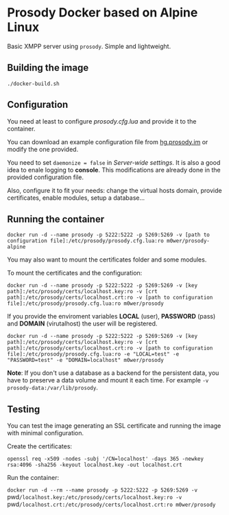 # Prosody Docker based on Alpine Linux

Basic XMPP server using `prosody`. Simple and lightweight.

## Building the image

`./docker-build.sh`

## Configuration

You need at least to configure *prosody.cfg.lua* and provide it to the container.

You can download an example configuration file from [hg.prosody.im](https://hg.prosody.im/0.9/raw-file/tip/prosody.cfg.lua.dist) or modify the one provided.

You need to set `daemonize = false` in *Server-wide settings*. It is also a good idea to enale logging to **console**. This modifications are already done in the provided configuration file.

Also, configure it to fit your needs: change the virtual hosts domain, provide certificates, enable modules, setup a database...

## Running the container

`docker run -d --name prosody -p 5222:5222 -p 5269:5269 -v [path to configuration file]:/etc/prosody/prosody.cfg.lua:ro m0wer/prosody-alpine`

You may also want to mount the certificates folder and some modules.

To mount the certificates and the configuration:

`docker run -d --name prosody -p 5222:5222 -p 5269:5269 -v [key path]:/etc/prosody/certs/localhost.key:ro -v [crt path]:/etc/prosody/certs/localhost.crt:ro -v [path to configuration file]:/etc/prosody/prosody.cfg.lua:ro m0wer/prosody`

<!-- Commented until alpine updates to prosody 0.10 (https://pkgs.alpinelinux.org/package/v3.6/community/x86_64/prosody) If you use the provided config file, you neet to mount the certificates in */etc/prosody/certs/example.com.crt* and */etc/prosody/certs/example.com.key* as described in [prosody-doc](https://prosody.im/doc/certificates). -->

If you provide the enviroment variables **LOCAL** (user), **PASSWORD** (pass) and **DOMAIN** (virutalhost) the user will be registered.

`docker run -d --name prosody -p 5222:5222 -p 5269:5269 -v [key path]:/etc/prosody/certs/localhost.key:ro -v [crt path]:/etc/prosody/certs/localhost.crt:ro -v [path to configuration file]:/etc/prosody/prosody.cfg.lua:ro -e "LOCAL=test" -e "PASSWORD=test" -e "DOMAIN=localhost" m0wer/prosody`

**Note**: If you don't use a database as a backend for the persistent data, you have to preserve a data volume and mount it each time. For example `-v prosody-data:/var/lib/prosody`.

## Testing

You can test the image generating an SSL certificate and running the image with minimal configuration.

Create the certificates:

`openssl req -x509 -nodes -subj '/CN=localhost' -days 365 -newkey rsa:4096 -sha256 -keyout localhost.key -out localhost.crt`

Run the container:

`docker run -d --rm --name prosody -p 5222:5222 -p 5269:5269 -v `pwd`/localhost.key:/etc/prosody/certs/localhost.key:ro -v `pwd`/localhost.crt:/etc/prosody/certs/localhost.crt:ro m0wer/prosody`
